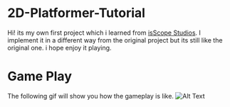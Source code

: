 # 2D-Platformer-Tutorial

Hi! its my own first project which i learned from [isScope Studios](https://www.youtube.com/watch?v=SCRupyidkYA&list=PLX-uZVK_0K_6VXcSajfFbXDXndb6AdBLO). I implement it in a different way from the original project but its still like the original one. i hope enjoy it playing.

# Game Play

The following gif will show you how the gameplay is like.
![Alt Text](https://media.giphy.com/media/FaR9tS1yQYbYXNFNL1/giphy.gif)
